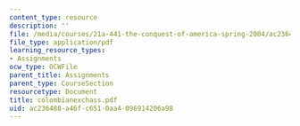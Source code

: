 ```yaml
---
content_type: resource
description: ''
file: /media/courses/21a-441-the-conquest-of-america-spring-2004/ac236488a46fc6510aa4096914206a98_colombianexchass.pdf
file_type: application/pdf
learning_resource_types:
- Assignments
ocw_type: OCWFile
parent_title: Assignments
parent_type: CourseSection
resourcetype: Document
title: colombianexchass.pdf
uid: ac236488-a46f-c651-0aa4-096914206a98
---
```

